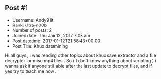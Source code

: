 ## Post #1
- Username: Andy91it
- Rank: ultra-n00b
- Number of posts: 2
- Joined date: Thu Jan 12, 2017 7:03 am
- Post datetime: 2017-01-12T21:58:43+00:00
- Post Title: Khux datamining

Hi all guys , i was reading other topics about khux save extractor and a file decrypter for misc.mp4 files . So ( I don't know anything about scripting ) i wanna ask if anyone still able after the last update to decrypt files, and if yes try to teach me how .
